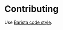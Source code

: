 # Contributing

Use [Barista code style](https://github.com/baristaventures/code_style/tree/master/android).